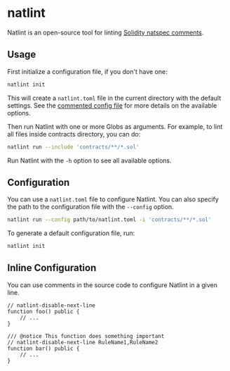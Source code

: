 # natlint

Natlint is an open-source tool for linting [Solidity natspec comments](https://docs.soliditylang.org/en/develop/natspec-format.html).

## Usage

First initialize a configuration file, if you don't have one:

```bash
natlint init
```

This will create a `natlint.toml` file in the current directory with the default settings. See the [commented config file](./natlint.toml) for more details on the available options.

Then run Natlint with one or more Globs as arguments. For example, to lint all files inside contracts directory, you can do:

```bash
natlint run --include 'contracts/**/*.sol'
```

Run Natlint with the `-h` option to see all available options.

## Configuration

You can use a `natlint.toml` file to configure Natlint. You can also specify the path to the configuration file with the `--config` option.

```bash
natlint run --config path/to/natlint.toml -i 'contracts/**/*.sol'
```

To generate a default configuration file, run:

```bash
natlint init
```

## Inline Configuration

You can use comments in the source code to configure Natlint in a given line.

```solidity
// natlint-disable-next-line
function foo() public {
    // ...
}

/// @notice This function does something important
// natlint-disable-next-line RuleName1,RuleName2
function bar() public {
    // ...
}
```
